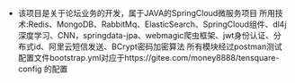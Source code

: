 * 该项目是关于论坛业务的开发，属于JAVA的SpringCloud微服务项目
所用技术:Redis、MongoDB、RabbitMq、ElasticSearch、SpringCloud组件、dl4j深度学习、CNN，springdata-jpa、webmagic爬虫框架、jwt身份认证、分布式id、阿里云短信发送、BCrypt密码加密算法
所有模块经过postman测试
配置文件bootstrap.yml对应于https://gitee.com/money8888/tensquare-config
的配置 
